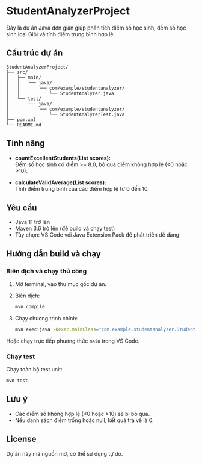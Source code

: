 # StudentAnalyzerProject

Đây là dự án Java đơn giản giúp phân tích điểm số học sinh, đếm số học sinh loại Giỏi và tính điểm trung bình hợp lệ.

## Cấu trúc dự án

```
StudentAnalyzerProject/
├── src/
│   ├── main/
│   │   └── java/
│   │       └── com/example/studentanalyzer/
│   │           └── StudentAnalyzer.java
│   └── test/
│       └── java/
│           └── com/example/studentanalyzer/
│               └── StudentAnalyzerTest.java
├── pom.xml
└── README.md
```

## Tính năng

- **countExcellentStudents(List<Double> scores):**  
  Đếm số học sinh có điểm >= 8.0, bỏ qua điểm không hợp lệ (<0 hoặc >10).

- **calculateValidAverage(List<Double> scores):**  
  Tính điểm trung bình của các điểm hợp lệ từ 0 đến 10.

## Yêu cầu

- Java 11 trở lên
- Maven 3.6 trở lên (để build và chạy test)
- Tùy chọn: VS Code với Java Extension Pack để phát triển dễ dàng

## Hướng dẫn build và chạy

### Biên dịch và chạy thủ công

1. Mở terminal, vào thư mục gốc dự án.
2. Biên dịch:

   ```bash
   mvn compile
   ```

3. Chạy chương trình chính:

   ```bash
   mvn exec:java -Dexec.mainClass="com.example.studentanalyzer.StudentAnalyzer"
   ```

Hoặc chạy trực tiếp phương thức `main` trong VS Code.

### Chạy test

Chạy toàn bộ test unit:

```bash
mvn test
```

## Lưu ý

- Các điểm số không hợp lệ (<0 hoặc >10) sẽ bị bỏ qua.
- Nếu danh sách điểm trống hoặc null, kết quả trả về là 0.

## License

Dự án này mã nguồn mở, có thể sử dụng tự do.
